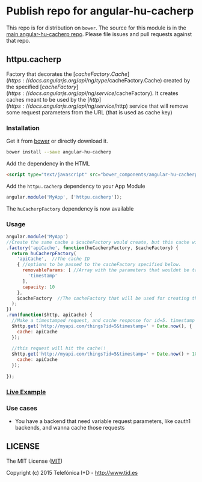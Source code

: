 # Publish repo for angular-hu-cacherp

This repo is for distribution on `bower`. The source for this module is in the
[main angular-hu-cacherp repo](https://github.com/angular-hu/angular-hu).
Please file issues and pull requests against that repo.

## httpu.cacherp

Factory that decorates the  [$cacheFactory.Cache](https://docs.angularjs.org/api/ng/type/$cacheFactory.Cache) created by the specified [$cacheFactory](https://docs.angularjs.org/api/ng/service/$cacheFactory). It creates caches meant to be used by the [$http](https://docs.angularjs.org/api/ng/service/$http) service that will remove some request parameters from the URL (that is used as cache key)

### Installation

Get it from [bower](http://bower.io/) or directly download it.

```sh
bower install --save angular-hu-cacherp
```

Add the dependency in the HTML

```html
<script type="text/javascript" src="bower_components/angular-hu-cacherp/cacherp.js"></script>
```

Add the `httpu.cacherp` dependency to your App Module

```js
angular.module('MyApp', ['httpu.cacherp']);
```

The `huCacherpFactory` dependency is now available

### Usage

```js
angular.module('MyApp')
//Create the same cache a $cacheFactory would create, but this cache will drop 'timestamp' queryParamter from the URL
.factory('apiCache', function(huCacherpFactory, $cacheFactory) {
  return huCacherpFactory(
    'apiCache',  //The cache ID
    { //options to be passed to the cacheFactory specified below.
      removableParams: [ //Array with the parameters that wouldnt be taken into account when hitting caches
        'timestamp' 
      ],
      capacity: 10
    },
    $cacheFactory  //The cacheFactory that will be used for creating this decorated cache
  );
})
.run(function($http, apiCache) {
  //Make a timestamped request, and cache response for id=5. timestamp param will be removed
  $http.get('http://myapi.com/things?id=5&timestamp=' + Date.now(), {
    cache: apiCache
  });
  
  //this request will hit the cache!!
  $http.get('http://myapi.com/things?id=5&timestamp=' + Date.now() + 1000, {
    cache: apiCache
  });
  
});
```

### [Live Example](http://codepen.io/jmendiara/pen/MwYveV?editors=101)

### Use cases

* You have a backend that need variable request parameters, like oauth1 backends, and wanna cache those requests

## LICENSE

The MIT License ([MIT](LICENSE))

Copyright (c) 2015 Telefónica I+D - http://www.tid.es

